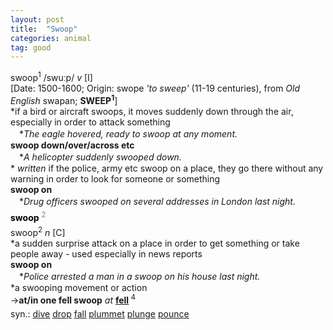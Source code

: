 ```yaml
---
layout: post
title:  "Swoop"
categories: animal
tag: good
---
```

<DIV style="MARGIN: 0px 0px 5px">swoop<SUP>1</SUP> /swuːp/ <I>v</I> [I] <BR>[Date: 1500-1600; Origin: swope <I>'to sweep'</I> (11-19 centuries), from <I>Old English</I> swapan; <B>SWEEP<SUP>1</SUP></B>]<BR>*if a bird or aircraft swoops, it moves suddenly down through the air, especially in order to attack something<BR>　*<I>The eagle hovered, ready to swoop at any moment.</I><BR><B>swoop down/over/across etc</B><BR>　*<I>A helicopter suddenly swooped down.</I><BR>* <I>written</I> if the police, army etc swoop on a place, they go there without any warning in order to look for someone or something<BR><B>swoop on</B><BR>　*<I>Drug officers swooped on several addresses in London last night.</I></DIV>
<DIV style="COLOR: #808080; MARGIN: 0px 0px 5px; LINE-HEIGHT: normal"><SPAN style="FONT-SIZE: 10.5pt; COLOR: #000000; LINE-HEIGHT: normal"><B>swoop</B></SPAN> <SUP style="FONT-SIZE: 83%; LINE-HEIGHT: normal">2</SUP> </DIV>
<DIV style="MARGIN: 0px 0px 5px">swoop<SUP>2</SUP> <I>n</I> [C] <BR>*a sudden surprise attack on a place in order to get something or take people away - used especially in news reports<BR><B>swoop on</B><BR>　*<I>Police arrested a man in a swoop on his house last night.</I><BR>*a swooping movement or action<BR>→<B>at/in one fell swoop</B> <I>at</I> <B><A href="{{ site.baseurl }}/fell"><U>fell</U></A> </B><SUP>4 </SUP></DIV>
<DIV style="MARGIN: 0px 0px 5px">
<DIV style="MARGIN: 4px 0px">syn.: <A href="{{ site.baseurl }}/dive"><U>dive</U></A> <A href="{{ site.baseurl }}/drop"><U>drop</U></A> <A href="{{ site.baseurl }}/fall"><U>fall</U></A> <A href="{{ site.baseurl }}/plummet"><U>plummet</U></A> <A href="{{ site.baseurl }}/plunge"><U>plunge</U></A> <A href="{{ site.baseurl }}/pounce"><U>pounce</U></A></DIV></DIV>
